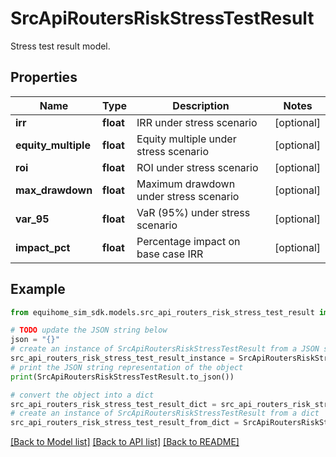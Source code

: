 # SrcApiRoutersRiskStressTestResult

Stress test result model.

## Properties

Name | Type | Description | Notes
------------ | ------------- | ------------- | -------------
**irr** | **float** | IRR under stress scenario | [optional] 
**equity_multiple** | **float** | Equity multiple under stress scenario | [optional] 
**roi** | **float** | ROI under stress scenario | [optional] 
**max_drawdown** | **float** | Maximum drawdown under stress scenario | [optional] 
**var_95** | **float** | VaR (95%) under stress scenario | [optional] 
**impact_pct** | **float** | Percentage impact on base case IRR | [optional] 

## Example

```python
from equihome_sim_sdk.models.src_api_routers_risk_stress_test_result import SrcApiRoutersRiskStressTestResult

# TODO update the JSON string below
json = "{}"
# create an instance of SrcApiRoutersRiskStressTestResult from a JSON string
src_api_routers_risk_stress_test_result_instance = SrcApiRoutersRiskStressTestResult.from_json(json)
# print the JSON string representation of the object
print(SrcApiRoutersRiskStressTestResult.to_json())

# convert the object into a dict
src_api_routers_risk_stress_test_result_dict = src_api_routers_risk_stress_test_result_instance.to_dict()
# create an instance of SrcApiRoutersRiskStressTestResult from a dict
src_api_routers_risk_stress_test_result_from_dict = SrcApiRoutersRiskStressTestResult.from_dict(src_api_routers_risk_stress_test_result_dict)
```
[[Back to Model list]](../README.md#documentation-for-models) [[Back to API list]](../README.md#documentation-for-api-endpoints) [[Back to README]](../README.md)


